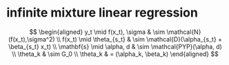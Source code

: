 # infinite mixture linear regression

$$
  \begin{aligned}
    y_t \mid f(x_t), \sigma & \sim \mathcal{N}(f(x_t),\sigma^2) \\
    f(x_t) \mid \theta_{s_t} & \sim \mathcal{D}(\alpha_{s_t} + \beta_{s_t} x_t) \\
    \mathbf{s} \mid \alpha, d & \sim \mathcal{PYP}(\alpha, d) \\
    \theta_k & \sim G_0 \\
    \theta_k & = (\alpha_k, \beta_k)
  \end{aligned}
$$

